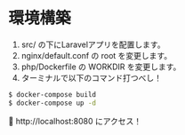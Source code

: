 # 環境構築

1. src/ の下にLaravelアプリを配置します。
1. nginx/default.conf の root を変更します。
1. php/Dockerfile の WORKDIR を変更します。
1. ターミナルで以下のコマンド打つべし！

```bash
$ docker-compose build
$ docker-compose up -d
```

http://localhost:8080 にアクセス！